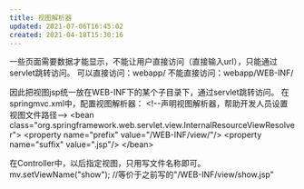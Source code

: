 ```yaml
---
title: 视图解析器
updated: 2021-07-06T16:45:02
created: 2021-04-18T15:30:16
---
```


一些页面需要数据才能显示，不能让用户直接访问（直接输入url），只能通过servlet跳转访问。
可以直接访问：webapp/
不能直接访问：webapp/WEB-INF/

因此把视图jsp统一放在WEB-INF下的某个子目录下，通过servlet跳转访问。
在springmvc.xml中，配置视图解析器：
\<!--声明视图解析器，帮助开发人员设置视图文件路径--\>
\<bean class="org.springframework.web.servlet.view.InternalResourceViewResolver"\>
\<property name="prefix" value="/WEB-INF/view/"/\>
\<property name="suffix" value=".jsp"/\>
\</bean\>

在Controller中，以后指定视图，只用写文件名称即可。
mv.setViewName("show"); //等价于之前写的"/WEB-INF/view/show.jsp"
